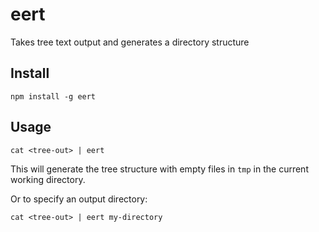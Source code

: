 eert
====

Takes tree text output and generates a directory structure

## Install

```
npm install -g eert
```

## Usage

```
cat <tree-out> | eert
```

This will generate the tree structure with empty files in `tmp` in the current working directory.

Or to specify an output directory:

```
cat <tree-out> | eert my-directory
```
